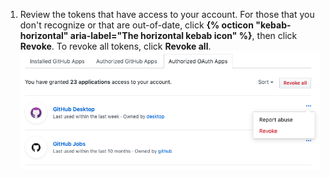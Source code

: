 1. Review the tokens that have access to your account. For those that you don't recognize or that are out-of-date, click **{% octicon "kebab-horizontal" aria-label="The horizontal kebab icon" %}**, then click **Revoke**. To revoke all tokens, click **Revoke all**.
  ![List of authorized {% data variables.product.prodname_oauth_apps %}](/assets/images/help/settings/revoke-oauth-app.png)
